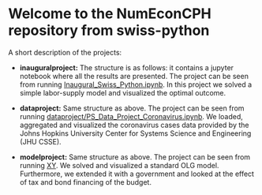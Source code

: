# Welcome to the NumEconCPH repository from swiss-python

A short description of the projects:

- **inauguralproject:** The structure is as follows: it contains a jupyter notebook where all the results are presented. The project can be seen from running [Inaugural_Swiss_Python.ipynb](inauguralproject/Inaugural_Swiss_Python.ipynb). In this project we solved a simple labor-supply model and visualized the optimal outcome. 

- **dataproject:** Same structure as above. The project can be seen from running [dataproject/PS_Data_Project_Coronavirus.ipynb](PS_Data_Project_Coronavirus.ipynb). We loaded, aggregated and visualized the coronavirus cases data provided by the Johns Hopkins University Center for Systems Science and Engineering (JHU CSSE). 

- **modelproject:** Same structure as above. The project can be seen from running [XY](modelproject/OLG). We solved and visualized a standard OLG model. Furthermore, we extended it with a government and looked at the effect of tax and bond financing of the budget. 



